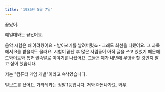 ```yaml
---
title: '1985년 5월 7일'
---
```


끝났어.

예일대와는 끝났어요.

음악 시험은 꽤 어려웠어요 - 받아쓰기를 날려버렸죠 - 그래도 최선을 다했어요. 그 과목에서 B를 받을지도 몰라요. 시험이 끝난 후 많은 사람들이 아직 글을 쓰고 있었기 때문에 드와이트와 톰과 귓속말로 이야기를 나눴어요. 그들은 제가 내년에 무엇을 할 것인지 알고 싶어 했습니다.

저는 "컴퓨터 게임 개발"이라고 속삭였습니다.

빌보드를 샀어요. 가라테카는 정말 1등입니다. 저와 마돈나가요. 와우.
